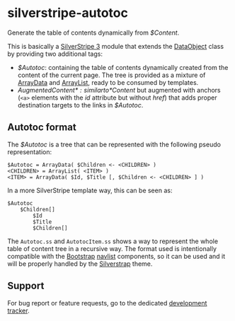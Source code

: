 silverstripe-autotoc
====================

Generate the table of contents dynamically from *$Content*.

This is basically a [SilverStripe 3](http://www.silverstripe.org/)
module that extends the
[DataObject](http://doc.silverstripe.org/framework/en/reference/dataobject)
class by providing two additional tags:

* *$Autotoc*: containing the table of contents dynamically created from
  the content of the current page. The tree is provided as a mixture
  of [ArrayData](http://api.silverstripe.org/3.0/class-ArrayData.html)
  and [ArrayList](http://api.silverstripe.org/3.0/class-ArrayList.html),
  ready to be consumed by templates.
* *$AugmentedContent*: similar to *$Content* but augmented with anchors
  (`<a>` elements with the _id_ attribute but without _href_) that adds
  proper destination targets to the links in *$Autotoc*.

Autotoc format
--------------

The *$Autotoc* is a tree that can be represented with the following
pseudo representation:

    $Autotoc = ArrayData( $Children <- <CHILDREN> )
    <CHILDREN> = ArrayList( <ITEM> )
    <ITEM> = ArrayData( $Id, $Title [, $Children <- <CHILDREN> ] )

In a more SilverStripe template way, this can be seen as:

    $Autotoc
        $Children[]
            $Id
            $Title
            $Children[]

The `Autotoc.ss` and `AutotocItem.ss` shows a way to represent the whole
table of content tree in a recursive way. The format used is
intentionally compatible with the [Bootstrap](http://twitter.github.io/bootstrap/)
[navlist](http://twitter.github.io/bootstrap/components.html#navs)
components, so it can be used and it will be properly handled by the
[Silverstrap](http://dev.entidi.com/p/silverstrap/) theme.

Support
-------

For bug report or feature requests, go to the dedicated [development
tracker](http://dev.entidi.com/p/silverstripe-autotoc/).
